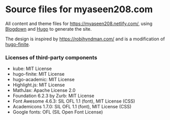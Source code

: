 Source files for myaseen208.com
=================================

All content and theme files for https://myaseen208.netlify.com/, using [Blogdown](https://github.com/rstudio/blogdown) and [Hugo](http://gohugo.io/) to generate the site. 

The design is inspired by https://robjhyndman.com/ and is a modification of [hugo-finite](https://github.com/lambdafu/hugo-finite). 


### Licenses of third-party components

* kube: MIT License
* hugo-finite: MIT License
* hugo-academic: MIT License
* Highlight.js: MIT License
* MathJax: Apache License 2.0
* Foundation 6.2.3 by Zurb: MIT License
* Font Awesome 4.6.3: SIL OFL 1.1 (font), MIT License (CSS)
* Academicons 1.7.0: SIL OFL 1.1 (font), MIT License (CSS)
* Google fonts: OFL (SIL Open Font License)

